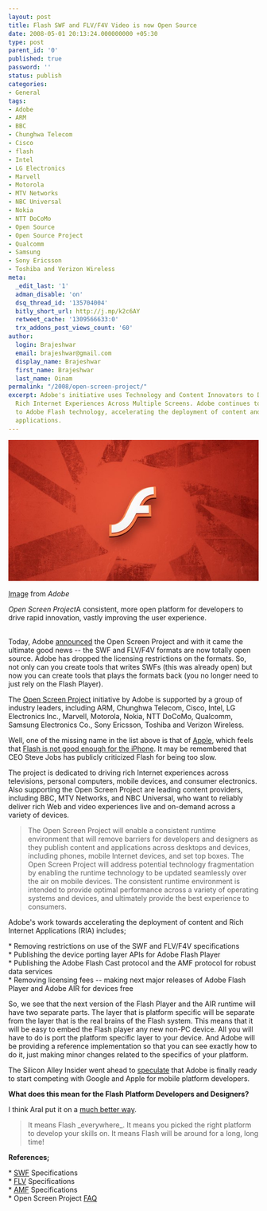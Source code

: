 ```yaml
---
layout: post
title: Flash SWF and FLV/F4V Video is now Open Source
date: 2008-05-01 20:13:24.000000000 +05:30
type: post
parent_id: '0'
published: true
password: ''
status: publish
categories:
- General
tags:
- Adobe
- ARM
- BBC
- Chunghwa Telecom
- Cisco
- flash
- Intel
- LG Electronics
- Marvell
- Motorola
- MTV Networks
- NBC Universal
- Nokia
- NTT DoCoMo
- Open Source
- Open Source Project
- Qualcomm
- Samsung
- Sony Ericsson
- Toshiba and Verizon Wireless
meta:
  _edit_last: '1'
  adman_disable: 'on'
  dsq_thread_id: '135704004'
  bitly_short_url: http://j.mp/k2c6AY
  retweet_cache: '1309566633:0'
  trx_addons_post_views_count: '60'
author:
  login: Brajeshwar
  email: brajeshwar@gmail.com
  display_name: Brajeshwar
  first_name: Brajeshwar
  last_name: Oinam
permalink: "/2008/open-screen-project/"
excerpt: Adobe's initiative uses Technology and Content Innovators to Drive Consistent
  Rich Internet Experiences Across Multiple Screens. Adobe continues to open access
  to Adobe Flash technology, accelerating the deployment of content and rich Internet
  applications.
---
```

<div class="figure"><img src="/static/2008/05/flash-mm-old.jpg" alt="Open Screen Project" />
<p class="credit"><abbr class="type" title="Image">Image</abbr> from <cite>Adobe</cite></p>
<p class="caption"><em class="title">Open Screen Project</em>A consistent, more open platform for developers to drive rapid innovation, vastly improving the user experience.</p>
</div>
<p><!--more--><br />
Today, Adobe <a href="http://www.adobe.com/aboutadobe/pressroom/pressreleases/200804/050108AdobeOSP.html">announced</a> the Open Screen Project and with it came the ultimate good news -- the SWF and FLV/F4V formats are now totally open source. Adobe has dropped the licensing restrictions on the formats. So, not only can you create tools that writes SWFs (this was already open) but now you can create tools that plays the formats back (you no longer need to just rely on the Flash Player).</p>
<p>The <a href="http://www.adobe.com/openscreenproject/">Open Screen Project</a> initiative by Adobe is supported by a group of industry leaders, including ARM, Chunghwa Telecom, Cisco, Intel, LG Electronics Inc., Marvell, Motorola, Nokia, NTT DoCoMo, Qualcomm, Samsung Electronics Co., Sony Ericsson, Toshiba and Verizon Wireless.</p>
<p>Well, one of the missing name in the list above is that of <a href="http://www.apple.com/">Apple</a>, which feels that <a href="http://www.brajeshwar.com/2008/flash-on-the-iphone/">Flash is not good enough for the iPhone</a>. It may be remembered that CEO Steve Jobs has publicly criticized Flash for being too slow.</p>
<p>The project is dedicated to driving rich Internet experiences across televisions, personal computers, mobile devices, and consumer electronics. Also supporting the Open Screen Project are leading content providers, including BBC, MTV Networks, and NBC Universal, who want to reliably deliver rich Web and video experiences live and on-demand across a variety of devices.</p>
<blockquote><p>The Open Screen Project will enable a consistent runtime environment that will remove barriers for developers and designers as they publish content and applications across desktops and devices, including phones, mobile Internet devices, and set top boxes. The Open Screen Project will address potential technology fragmentation by enabling the runtime technology to be updated seamlessly over the air on mobile devices. The consistent runtime environment is intended to provide optimal performance across a variety of operating systems and devices, and ultimately provide the best experience to consumers.</p></blockquote>
<p>Adobe's work towards accelerating the deployment of content and Rich Internet Applications (RIA) includes;</p>
<p>* Removing restrictions on use of the SWF and FLV/F4V specifications<br />
* Publishing the device porting layer APIs for Adobe Flash Player<br />
* Publishing the Adobe Flash Cast protocol and the AMF protocol for robust data services<br />
* Removing licensing fees -- making next major releases of Adobe Flash Player and Adobe AIR for devices free</p>
<p>So, we see that the next version of the Flash Player and the AIR runtime will have two separate parts. The layer that is platform specific will be separate from the layer that is the real brains of the Flash system. This means that it will be easy to embed the Flash player any new non-PC device. All you will have to do is port the platform specific layer to your device. And Adobe will be providing a reference implementation so that you can see exactly how to do it, just making minor changes related to the specifics of your platform.</p>
<p>The Silicon Alley Insider went ahead to <a href="http://www.alleyinsider.com/2008/5/adobe_finally_takes_on_apple_google_in_mobile">speculate</a> that Adobe is finally ready to start competing with Google and Apple for mobile platform developers.</p>
<p><strong>What does this mean for the Flash Platform Developers and Designers?</strong></p>
<p>I think Aral put it on a <a href="http://aralbalkan.com/1332">much better way</a>.</p>
<blockquote><p>It means Flash _everywhere_. It means you picked the right platform to develop your skills on. It means Flash will be around for a long, long time!</p></blockquote>
<p><strong>References;</strong></p>
<p>* <a href="http://www.adobe.com/devnet/swf/">SWF</a> Specifications<br />
* <a href="http://www.adobe.com/devnet/flv/">FLV</a> Specifications<br />
* <a href="http://opensource.adobe.com/wiki/display/blazeds/Developer+Documentation">AMF</a> Specifications<br />
* Open Screen Project <a href="http://www.adobe.com/openscreenproject/faq/">FAQ</a></p>
